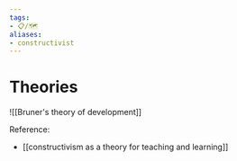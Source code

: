 ```yaml
---
tags:
- 📋/🗺️ 
aliases:
- constructivist
---
```




# Theories

![[Bruner's theory of development]]


Reference:
- [[constructivism as a theory for teaching and learning]]
